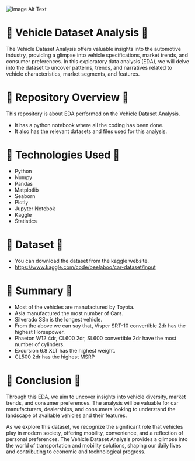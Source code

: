 ![Image Alt Text](https://hagerty-vid-images.imgix.net/vehicles/2004%20Viper%20137.jpg)

# 🌼  Vehicle Dataset Analysis  🌼
The Vehicle Dataset Analysis offers valuable insights into the automotive industry, providing a glimpse into vehicle specifications, market trends, and consumer preferences. In this exploratory data analysis (EDA), we will delve into the dataset to uncover patterns, trends, and narratives related to vehicle characteristics, market segments, and features.

# 🌼  Repository Overview  🌼
This repository is about EDA performed on the Vehicle Dataset Analysis.
   - It has a python notebook where all the coding has been done.
   - It also has the relevant datasets and files used for this analysis.

# 🌼  Technologies Used  🌼
* Python
* Numpy
* Pandas
* Matplotlib
* Seaborn
* Plotly
* Jupyter Notebok
* Kaggle
* Statistics

# 🌼  Dataset  🌼
* You can download the dataset from the kaggle website.
* https://www.kaggle.com/code/beelaboo/car-dataset/input

# 🌼  Summary  🌼
* Most of the vehicles are manufactured by Toyota.
* Asia manufactured the most number of Cars.
* Silverado SSn is the longest vehicle.
* From the above we can say that, Visper SRT-10 convertible 2dr has the highest Horsepower.
* Phaeton W12 4dr, CL600 2dr, SL600 convertible 2dr have the most number of cylinders.
* Excursion 6.8 XLT has the highest weight.
* CL500 2dr has the highest MSRP

# 🌼  Conclusion  🌼
Through this EDA, we aim to uncover insights into vehicle diversity, market trends, and consumer preferences. The analysis will be valuable for car manufacturers, dealerships, and consumers looking to understand the landscape of available vehicles and their features.

As we explore this dataset, we recognize the significant role that vehicles play in modern society, offering mobility, convenience, and a reflection of personal preferences. The Vehicle Dataset Analysis provides a glimpse into the world of transportation and mobility solutions, shaping our daily lives and contributing to economic and technological progress.
